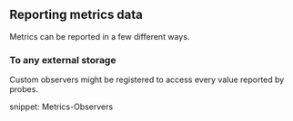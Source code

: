 ## Reporting metrics data

Metrics can be reported in a few different ways.

### To any external storage

Custom observers might be registered to access every value reported by probes.

snippet: Metrics-Observers
